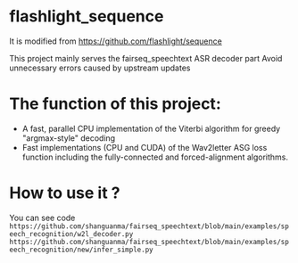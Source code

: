 # flashlight_sequence
It is modified from https://github.com/flashlight/sequence

This project mainly serves the fairseq_speechtext ASR decoder part
Avoid unnecessary errors caused by upstream updates


# The function of this  project:
- A fast, parallel CPU implementation of the Viterbi algorithm for greedy "argmax-style" decoding
- Fast implementations (CPU and CUDA) of the Wav2letter ASG loss function including the fully-connected and forced-alignment algorithms.

# How to use it ?
 You can see code 
`https://github.com/shanguanma/fairseq_speechtext/blob/main/examples/speech_recognition/w2l_decoder.py`
`https://github.com/shanguanma/fairseq_speechtext/blob/main/examples/speech_recognition/new/infer_simple.py` 

